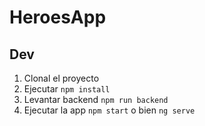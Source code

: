 # HeroesApp

## Dev

1. Clonal el proyecto
2. Ejecutar ```npm install```
3. Levantar backend ```npm run backend```
4. Ejecutar la app ```npm start``` o bien  ```ng serve```
